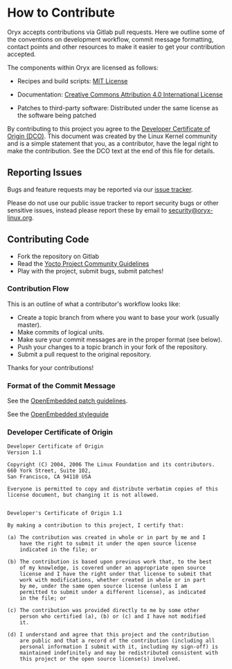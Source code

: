 # How to Contribute

Oryx accepts contributions via Gitlab pull requests. Here we outline some of
the conventions on development workflow, commit message formatting, contact
points and other resources to make it easier to get your contribution
accepted.

The components within Oryx are licensed as follows:

- Recipes and build scripts: [MIT License](https://opensource.org/licenses/MIT)

- Documentation: [Creative Commons Attribution 4.0 International License](https://creativecommons.org/licenses/by/4.0/)

- Patches to third-party software: Distributed under the same license as the
  software being patched

By contributing to this project you agree to the
[Developer Certificate of Origin (DCO)](#developer-certificate-of-origin).
This document was created by the Linux Kernel community and is a simple
statement that you, as a contributor, have the legal right to make the
contribution. See the DCO text at the end of this file for details.

## Reporting Issues

Bugs and feature requests may be reported via our
[issue tracker](https://gitlab.com/oryx/oryx/issues).

Please do not use our public issue tracker to report security bugs or other
sensitive issues, instead please report these by email to
security@oryx-linux.org.

## Contributing Code

- Fork the repository on Gitlab
- Read the [Yocto Project Community Guidelines](https://wiki.yoctoproject.org/wiki/Community_Guidelines)
- Play with the project, submit bugs, submit patches!

### Contribution Flow

This is an outline of what a contributor's workflow looks like:

- Create a topic branch from where you want to base your work (usually master).
- Make commits of logical units.
- Make sure your commit messages are in the proper format (see below).
- Push your changes to a topic branch in your fork of the repository.
- Submit a pull request to the original repository.

Thanks for your contributions!

### Format of the Commit Message

See the [OpenEmbedded patch guidelines](https://www.openembedded.org/wiki/Commit_Patch_Message_Guidelines).

See the [OpenEmbedded styleguide](https://www.openembedded.org/wiki/Styleguide)

### Developer Certificate of Origin

    Developer Certificate of Origin
    Version 1.1

    Copyright (C) 2004, 2006 The Linux Foundation and its contributors.
    660 York Street, Suite 102,
    San Francisco, CA 94110 USA

    Everyone is permitted to copy and distribute verbatim copies of this
    license document, but changing it is not allowed.


    Developer's Certificate of Origin 1.1

    By making a contribution to this project, I certify that:

    (a) The contribution was created in whole or in part by me and I
        have the right to submit it under the open source license
        indicated in the file; or

    (b) The contribution is based upon previous work that, to the best
        of my knowledge, is covered under an appropriate open source
        license and I have the right under that license to submit that
        work with modifications, whether created in whole or in part
        by me, under the same open source license (unless I am
        permitted to submit under a different license), as indicated
        in the file; or

    (c) The contribution was provided directly to me by some other
        person who certified (a), (b) or (c) and I have not modified
        it.

    (d) I understand and agree that this project and the contribution
        are public and that a record of the contribution (including all
        personal information I submit with it, including my sign-off) is
        maintained indefinitely and may be redistributed consistent with
        this project or the open source license(s) involved.
